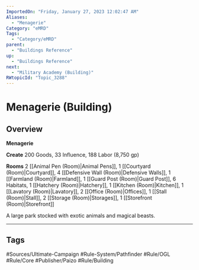 ```yaml
---
ImportedOn: "Friday, January 27, 2023 12:02:47 AM"
Aliases:
  - "Menagerie"
Category: "eMRD"
Tags:
  - "Category/eMRD"
parent:
  - "Buildings Reference"
up:
  - "Buildings Reference"
next:
  - "Military Academy (Building)"
RWtopicId: "Topic_3288"
---
```

# Menagerie (Building)
## Overview
**Menagerie**

**Create** 200 Goods, 33 Influence, 188 Labor (8,750 gp)

**Rooms** 2 [[Animal Pen (Room)|Animal Pens]], 1 [[Courtyard (Room)|Courtyard]], 4 [[Defensive Wall (Room)|Defensive Walls]], 1 [[Farmland (Room)|Farmland]], 1 [[Guard Post (Room)|Guard Post]], 6 Habitats, 1 [[Hatchery (Room)|Hatchery]], 1 [[Kitchen (Room)|Kitchen]], 1 [[Lavatory (Room)|Lavatory]], 2 [[Office (Room)|Offices]], 1 [[Stall (Room)|Stall]], 2 [[Storage (Room)|Storages]], 1 [[Storefront (Room)|Storefront]]

A large park stocked with exotic animals and magical beasts.


---
## Tags
#Sources/Ultimate-Campaign #Rule-System/Pathfinder #Rule/OGL #Rule/Core #Publisher/Paizo #Rule/Building

